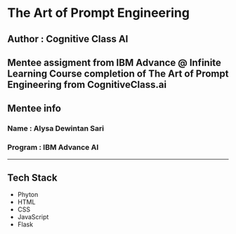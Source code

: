 # The Art of Prompt Engineering
## Author : Cognitive Class AI

Mentee assigment from IBM Advance @ Infinite Learning
Course completion of The Art of Prompt Engineering from CognitiveClass.ai
---

## Mentee info 
### Name    : Alysa Dewintan Sari
### Program : IBM Advance AI
---

## Tech Stack 
- Phyton
- HTML
- CSS
- JavaScript
- Flask
